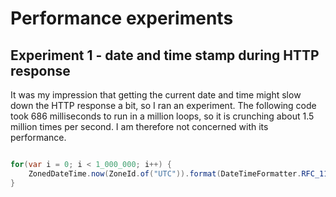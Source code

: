 Performance experiments
=======================

Experiment 1 - date and time stamp during HTTP response
---------------------------------------------------------------------

It was my impression that getting the current date and time might slow down the HTTP response
a bit, so I ran an experiment.  The following code took 686 milliseconds to run in a million loops,
so it is crunching about 1.5 million times per second. I am therefore
not concerned with its performance.

```java

for(var i = 0; i < 1_000_000; i++) {
    ZonedDateTime.now(ZoneId.of("UTC")).format(DateTimeFormatter.RFC_1123_DATE_TIME);
}

```